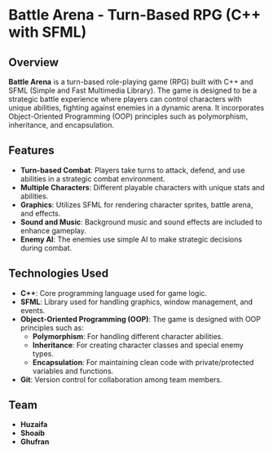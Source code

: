 # Battle Arena - Turn-Based RPG (C++ with SFML)

## Overview
**Battle Arena** is a turn-based role-playing game (RPG) built with C++ and SFML (Simple and Fast Multimedia Library). The game is designed to be a strategic battle experience where players can control characters with unique abilities, fighting against enemies in a dynamic arena. It incorporates Object-Oriented Programming (OOP) principles such as polymorphism, inheritance, and encapsulation.

## Features
- **Turn-based Combat**: Players take turns to attack, defend, and use abilities in a strategic combat environment.
- **Multiple Characters**: Different playable characters with unique stats and abilities.
- **Graphics**: Utilizes SFML for rendering character sprites, battle arena, and effects.
- **Sound and Music**: Background music and sound effects are included to enhance gameplay.
- **Enemy AI**: The enemies use simple AI to make strategic decisions during combat.

## Technologies Used
- **C++**: Core programming language used for game logic.
- **SFML**: Library used for handling graphics, window management, and events.
- **Object-Oriented Programming (OOP)**: The game is designed with OOP principles such as:
  - **Polymorphism**: For handling different character abilities.
  - **Inheritance**: For creating character classes and special enemy types.
  - **Encapsulation**: For maintaining clean code with private/protected variables and functions.
- **Git**: Version control for collaboration among team members.

## Team
- **Huzaifa**
- **Shoaib**
- **Ghufran**
